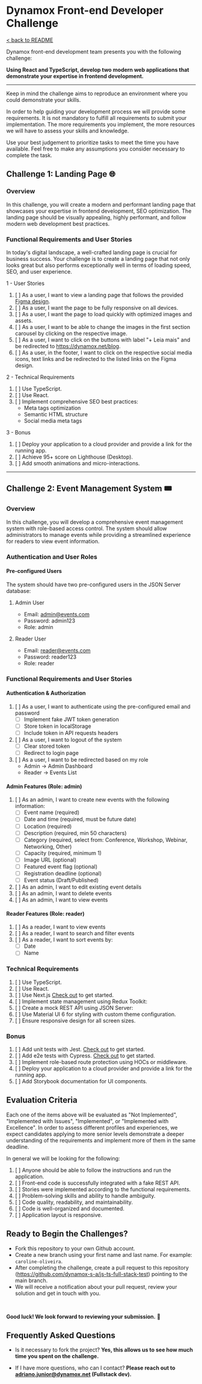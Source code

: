 # Dynamox Front-end Developer Challenge

[< back to README](./README.md)

Dynamox front-end development team presents you with the following challenge:

**Using React and TypeScript, develop two modern web applications that demonstrate your expertise in frontend development.**

---

Keep in mind the challenge aims to reproduce an environment where you could demonstrate your skills. 

In order to help guiding your development process we will provide some requirements. It is not mandatory to fulfill all requirements to submit your implementation. The more requirements you implement, the more resources we will have to assess your skills and knowledge. 

Use your best judgement to prioritize tasks to meet the time you have available. Feel free to make any assumptions you consider necessary to complete the task.

## Challenge 1: Landing Page 🌐

### Overview
In this challenge, you will create a modern and performant landing page that showcases your expertise in frontend development, SEO optimization. The landing page should be visually appealing, highly performant, and follow modern web development best practices.

### Functional Requirements and User Stories

In today's digital landscape, a well-crafted landing page is crucial for business success. Your challenge is to create a landing page that not only looks great but also performs exceptionally well in terms of loading speed, SEO, and user experience.

1 - User Stories
1. [ ] As a user, I want to view a landing page that follows the provided [Figma design](https://www.figma.com/design/nN7CabevxBoFEoje0XZJ84/Test---Frontend---2025?node-id=365-20626&t=17l4SwF33pbLEndT-1).
1. [ ] As a user, I want the page to be fully responsive on all devices.
1. [ ] As a user, I want the page to load quickly with optimized images and assets.
1. [ ] As a user, I want to be able to change the images in the first section carousel by clicking on the respective image.
1. [ ] As a user, I want to click on the buttons with label "+ Leia mais" and be redirected to https://dynamox.net/blog.
1. [ ] As a user, in the footer, I want to click on the respective social media icons, text links and be redirected to the listed links on the Figma design.


2 - Technical Requirements
1. [ ] Use TypeScript.
1. [ ] Use React.
1. [ ] Implement comprehensive SEO best practices:
   - Meta tags optimization
   - Semantic HTML structure
   - Social media meta tags


3 - Bonus
1. [ ] Deploy your application to a cloud provider and provide a link for the running app.
2. [ ] Achieve 95+ score on Lighthouse (Desktop). 
3. [ ] Add smooth animations and micro-interactions.


---

## Challenge 2: Event Management System 🎟️

### Overview
In this challenge, you will develop a comprehensive event management system with role-based access control. The system should allow administrators to manage events while providing a streamlined experience for readers to view event information.

### Authentication and User Roles

#### Pre-configured Users
The system should have two pre-configured users in the JSON Server database:
1. Admin User
   - Email: admin@events.com
   - Password: admin123
   - Role: admin

2. Reader User
   - Email: reader@events.com
   - Password: reader123
   - Role: reader

### Functional Requirements and User Stories

#### Authentication & Authorization
1. [ ] As a user, I want to authenticate using the pre-configured email and password
   - [ ] Implement fake JWT token generation
   - [ ] Store token in localStorage
   - [ ] Include token in API requests headers
2. [ ] As a user, I want to logout of the system
   - [ ] Clear stored token
   - [ ] Redirect to login page
3. [ ] As a user, I want to be redirected based on my role
   - Admin -> Admin Dashboard
   - Reader -> Events List

#### Admin Features (Role: admin)
1. [ ] As an admin, I want to create new events with the following information:
   - [ ] Event name (required)
   - [ ] Date and time (required, must be future date)
   - [ ] Location (required)
   - [ ] Description (required, min 50 characters)
   - [ ] Category (required, select from: Conference, Workshop, Webinar, Networking, Other)
   - [ ] Capacity (required, minimum 1)
   - [ ] Image URL (optional)
   - [ ] Featured event flag (optional)
   - [ ] Registration deadline (optional)
   - [ ] Event status (Draft/Published)
2. [ ] As an admin, I want to edit existing event details
3. [ ] As an admin, I want to delete events
4. [ ] As an admin, I want to view events

#### Reader Features (Role: reader)
1. [ ] As a reader, I want to view events
2. [ ] As a reader, I want to search and filter events
3. [ ] As a reader, I want to sort events by:
   - [ ] Date
   - [ ] Name

### Technical Requirements
1. [ ] Use TypeScript.
1. [ ] Use React.
2. [ ] Use Next.js [Check out](https://nextjs.org/docs/getting-started) to get started.
3. [ ] Implement state management using Redux Toolkit:
4. [ ] Create a mock REST API using JSON Server:
5. [ ] Use Material UI 6 for styling with custom theme configuration.
6. [ ] Ensure responsive design for all screen sizes.

### Bonus
1. [ ] Add unit tests with Jest. [Check out](https://jestjs.io/docs/getting-started) to get started.
1. [ ] Add e2e tests with Cypress. [Check out](https://docs.cypress.io/guides/getting-started/installing-cypress) to get started.
1. [ ] Implement role-based route protection using HOCs or middleware.
1. [ ] Deploy your application to a cloud provider and provide a link for the running app.
1. [ ] Add Storybook documentation for UI components.

## Evaluation Criteria

Each one of the items above will be evaluated as "Not Implemented", "Implemented with Issues", "Implemented", or "Implemented with Excellence". In order to assess different profiles and experiences, we expect candidates applying to more senior levels demonstrate a deeper understanding of the requirements and implement more of them in the same deadline.

In general we will be looking for the following:
1. [ ] Anyone should be able to follow the instructions and run the application.
1. [ ] Front-end code is successfully integrated with a fake REST API.
1. [ ] Stories were implemented according to the functional requirements.
1. [ ] Problem-solving skills and ability to handle ambiguity.
1. [ ] Code quality, readability, and maintainability.
1. [ ] Code is well-organized and documented.
1. [ ] Application layout is responsive.

## Ready to Begin the Challenges?

* Fork this repository to your own Github account.
* Create a new branch using your first name and last name. For example: `caroline-oliveira`.
* After completing the challenge, create a pull request to this repository (https://github.com/dynamox-s-a/js-ts-full-stack-test) pointing to the main branch.
* We will receive a notification about your pull request, review your solution and get in touch with you.
<br>

**Good luck! We look forward to reviewing your submission.** 🚀

## Frequently Asked Questions

* Is it necessary to fork the project?
  **Yes, this allows us to see how much time you spent on the challenge.**

* If I have more questions, who can I contact?
  **Please reach out to <adriano.junior@dynamox.net> (Fullstack dev).**
